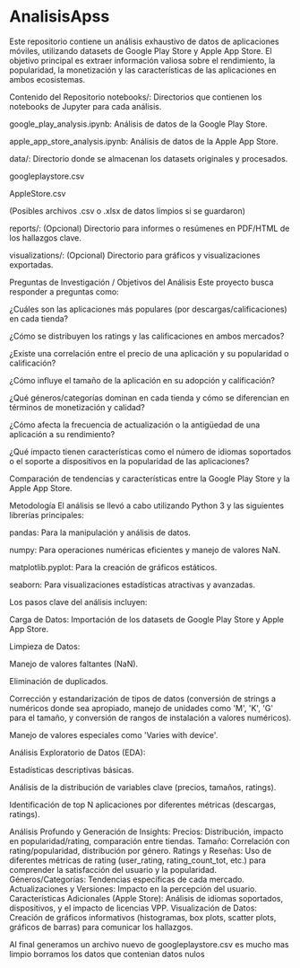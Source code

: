 # AnalisisApss
Este repositorio contiene un análisis exhaustivo de datos de aplicaciones móviles, utilizando datasets de Google Play Store y Apple App Store. El objetivo principal es extraer información valiosa sobre el rendimiento, la popularidad, la monetización y las características de las aplicaciones en ambos ecosistemas.

Contenido del Repositorio
notebooks/: Directorios que contienen los notebooks de Jupyter para cada análisis.

google_play_analysis.ipynb: Análisis de datos de la Google Play Store.

apple_app_store_analysis.ipynb: Análisis de datos de la Apple App Store.

data/: Directorio donde se almacenan los datasets originales y procesados.

googleplaystore.csv

AppleStore.csv

(Posibles archivos .csv o .xlsx de datos limpios si se guardaron)

reports/: (Opcional) Directorio para informes o resúmenes en PDF/HTML de los hallazgos clave.

visualizations/: (Opcional) Directorio para gráficos y visualizaciones exportadas.

Preguntas de Investigación / Objetivos del Análisis
Este proyecto busca responder a preguntas como:

¿Cuáles son las aplicaciones más populares (por descargas/calificaciones) en cada tienda?

¿Cómo se distribuyen los ratings y las calificaciones en ambos mercados?

¿Existe una correlación entre el precio de una aplicación y su popularidad o calificación?

¿Cómo influye el tamaño de la aplicación en su adopción y calificación?

¿Qué géneros/categorías dominan en cada tienda y cómo se diferencian en términos de monetización y calidad?

¿Cómo afecta la frecuencia de actualización o la antigüedad de una aplicación a su rendimiento?

¿Qué impacto tienen características como el número de idiomas soportados o el soporte a dispositivos en la popularidad de las aplicaciones?

Comparación de tendencias y características entre la Google Play Store y la Apple App Store.

Metodología
El análisis se llevó a cabo utilizando Python 3 y las siguientes librerías principales:

pandas: Para la manipulación y análisis de datos.

numpy: Para operaciones numéricas eficientes y manejo de valores NaN.

matplotlib.pyplot: Para la creación de gráficos estáticos.

seaborn: Para visualizaciones estadísticas atractivas y avanzadas.

Los pasos clave del análisis incluyen:

Carga de Datos: Importación de los datasets de Google Play Store y Apple App Store.

Limpieza de Datos:

Manejo de valores faltantes (NaN).

Eliminación de duplicados.

Corrección y estandarización de tipos de datos (conversión de strings a numéricos donde sea apropiado, manejo de unidades como 'M', 'K', 'G' para el tamaño, y conversión de rangos de instalación a valores numéricos).

Manejo de valores especiales como 'Varies with device'.

Análisis Exploratorio de Datos (EDA):

Estadísticas descriptivas básicas.

Análisis de la distribución de variables clave (precios, tamaños, ratings).

Identificación de top N aplicaciones por diferentes métricas (descargas, ratings).

Análisis Profundo y Generación de Insights:
Precios: Distribución, impacto en popularidad/rating, comparación entre tiendas.
Tamaño: Correlación con rating/popularidad, distribución por género.
Ratings y Reseñas: Uso de diferentes métricas de rating (user_rating, rating_count_tot, etc.) para comprender la satisfacción del usuario y la popularidad.
Géneros/Categorías: Tendencias específicas de cada mercado.
Actualizaciones y Versiones: Impacto en la percepción del usuario.
Características Adicionales (Apple Store): Análisis de idiomas soportados, dispositivos, y el impacto de licencias VPP.
Visualización de Datos: Creación de gráficos informativos (histogramas, box plots, scatter plots, gráficos de barras) para comunicar los hallazgos.

Al final generamos un archivo nuevo de googleplaystore.csv es mucho mas limpio borramos los datos que contenian datos nulos 
